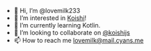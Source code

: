 - 👋 Hi, I’m @lovemilk233
- 👀 I’m interested in [Koishi](https://github.com/koishijs/koishi)!
- 🌱 I’m currently learning Kotlin.
- 💞️ I’m looking to collaborate on [@koishijs](https://github.com/koishijs)
- 📫 How to reach me [lovemilk@mail.cyans.me](mailto:lovemilk@mail.cyans.me)

<!---
lovemilk233/lovemilk233 is a ✨ special ✨ repository because its `README.md` (this file) appears on your GitHub profile.
You can click the Preview link to take a look at your changes.
--->
